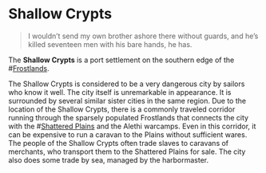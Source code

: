 # Shallow Crypts

> I wouldn’t send my own brother ashore there without guards, and he’s killed seventeen men with his bare hands, he has.

The **Shallow Crypts** is a port settlement on the southern edge of the #[Frostlands](locations/frostlands).

The Shallow Crypts is considered to be a very dangerous city by sailors who know it well. The city itself is unremarkable in appearance. It is surrounded by several similar sister cities in the same region. Due to the location of the Shallow Crypts, there is a commonly traveled corridor running through the sparsely populated Frostlands that connects the city with the #[Shattered Plains](locations/shattered-plains) and the Alethi warcamps. Even in this corridor, it can be expensive to run a caravan to the Plains without sufficient wares. The people of the Shallow Crypts often trade slaves to caravans of merchants, who transport them to the Shattered Plains for sale. The city also does some trade by sea, managed by the harbormaster.

